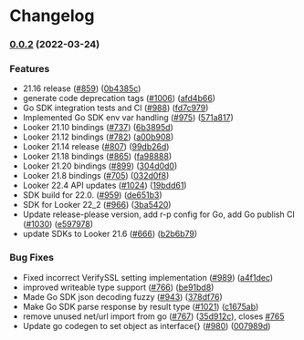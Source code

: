 # Changelog

### [0.0.2](https://github.com/looker-open-source/sdk-codegen/compare/go/v0.0.1...go/v0.0.2) (2022-03-24)


### Features

* 21.16 release ([#859](https://github.com/looker-open-source/sdk-codegen/issues/859)) ([0b4385c](https://github.com/looker-open-source/sdk-codegen/commit/0b4385c83c5225acf0a9b0c76f9e890600a449af))
* generate code deprecation tags ([#1006](https://github.com/looker-open-source/sdk-codegen/issues/1006)) ([afd4b66](https://github.com/looker-open-source/sdk-codegen/commit/afd4b66ffbd11cdacd19fe1353c9e5bf381fe932))
* Go SDK integration tests and CI ([#988](https://github.com/looker-open-source/sdk-codegen/issues/988)) ([fd7c979](https://github.com/looker-open-source/sdk-codegen/commit/fd7c979a43a87cee8df476f3a850dcff5f601781))
* Implemented Go SDK env var handling ([#975](https://github.com/looker-open-source/sdk-codegen/issues/975)) ([571a817](https://github.com/looker-open-source/sdk-codegen/commit/571a817c710db1fb395a46187f593d77d7260e60))
* Looker 21.10 bindings ([#737](https://github.com/looker-open-source/sdk-codegen/issues/737)) ([6b3895d](https://github.com/looker-open-source/sdk-codegen/commit/6b3895d35e138df9ff84286b7658434292617aa8))
* Looker 21.12 bindings ([#782](https://github.com/looker-open-source/sdk-codegen/issues/782)) ([a00b908](https://github.com/looker-open-source/sdk-codegen/commit/a00b908e6fee79250c4c1ffb1b1e8915d58dd633))
* Looker 21.14 release ([#807](https://github.com/looker-open-source/sdk-codegen/issues/807)) ([99db26d](https://github.com/looker-open-source/sdk-codegen/commit/99db26dcd812135d775e61e495c98a66057c6f54))
* Looker 21.18 bindings ([#865](https://github.com/looker-open-source/sdk-codegen/issues/865)) ([fa98888](https://github.com/looker-open-source/sdk-codegen/commit/fa988886c2d88290044d2818de7f549ca28b49bc))
* Looker 21.20 bindings ([#899](https://github.com/looker-open-source/sdk-codegen/issues/899)) ([304d0d0](https://github.com/looker-open-source/sdk-codegen/commit/304d0d0688349efad0499d37609605e14df7e97d))
* Looker 21.8 bindings ([#705](https://github.com/looker-open-source/sdk-codegen/issues/705)) ([032d0f8](https://github.com/looker-open-source/sdk-codegen/commit/032d0f80e30356aaa9f3b3f987b315203f896a61))
* Looker 22.4 API updates ([#1024](https://github.com/looker-open-source/sdk-codegen/issues/1024)) ([19bdd61](https://github.com/looker-open-source/sdk-codegen/commit/19bdd612366a44bb74d793544df0f9d4babfb099))
* SDK build for 22.0. ([#959](https://github.com/looker-open-source/sdk-codegen/issues/959)) ([de651b3](https://github.com/looker-open-source/sdk-codegen/commit/de651b373978fd3689429c0cbdb364a2820fe211))
* SDK for Looker 22_2 ([#966](https://github.com/looker-open-source/sdk-codegen/issues/966)) ([3ba5420](https://github.com/looker-open-source/sdk-codegen/commit/3ba5420c75d602692c1c8aa806648e2c2dd73cac))
* Update release-please version, add r-p config for Go, add Go publish CI ([#1030](https://github.com/looker-open-source/sdk-codegen/issues/1030)) ([e597978](https://github.com/looker-open-source/sdk-codegen/commit/e597978f0c27eb5818e97e3c9426704948e0a6e6))
* update SDKs to Looker 21.6 ([#666](https://github.com/looker-open-source/sdk-codegen/issues/666)) ([b2b6b79](https://github.com/looker-open-source/sdk-codegen/commit/b2b6b793e38d05d0fcb6236505fb581778d12094))


### Bug Fixes

* Fixed incorrect VerifySSL setting implementation ([#989](https://github.com/looker-open-source/sdk-codegen/issues/989)) ([a4f1dec](https://github.com/looker-open-source/sdk-codegen/commit/a4f1dec40804280f54fd06d47dc760e37d37895f))
* improved writeable type support ([#766](https://github.com/looker-open-source/sdk-codegen/issues/766)) ([be91bd8](https://github.com/looker-open-source/sdk-codegen/commit/be91bd8e772f9a64c47486b317f1ac1f6ef14327))
* Made Go SDK json decoding fuzzy ([#943](https://github.com/looker-open-source/sdk-codegen/issues/943)) ([378df76](https://github.com/looker-open-source/sdk-codegen/commit/378df7694a7d9b02f1d4c67061dddda576883bfd))
* Make Go SDK parse response by result type ([#1021](https://github.com/looker-open-source/sdk-codegen/issues/1021)) ([c1675ab](https://github.com/looker-open-source/sdk-codegen/commit/c1675abb20593467b210decc212902e0110db270))
* remove unused net/url import from go ([#767](https://github.com/looker-open-source/sdk-codegen/issues/767)) ([35d912c](https://github.com/looker-open-source/sdk-codegen/commit/35d912c1e31e5817a2b6a81084753a66a4860338)), closes [#765](https://github.com/looker-open-source/sdk-codegen/issues/765)
* Update go codegen to set object as interface{} ([#980](https://github.com/looker-open-source/sdk-codegen/issues/980)) ([007989d](https://github.com/looker-open-source/sdk-codegen/commit/007989d6c438fa42ec261f5b216f2d933b489742))
